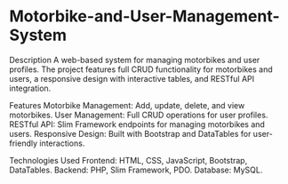 # Motorbike-and-User-Management-System
Description
A web-based system for managing motorbikes and user profiles. The project features full CRUD functionality for motorbikes and users, a responsive design with interactive tables, and RESTful API integration.

Features
Motorbike Management: Add, update, delete, and view motorbikes.
User Management: Full CRUD operations for user profiles.
RESTful API: Slim Framework endpoints for managing motorbikes and users.
Responsive Design: Built with Bootstrap and DataTables for user-friendly interactions.

Technologies Used
Frontend: HTML, CSS, JavaScript, Bootstrap, DataTables.
Backend: PHP, Slim Framework, PDO.
Database: MySQL.
